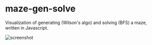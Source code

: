 # maze-gen-solve
Visualization of generating (Wilson's algo) and solving (BFS) a maze, written in Javascript.

![screenshot](http://i.imgur.com/dNfGDsv.gif)
